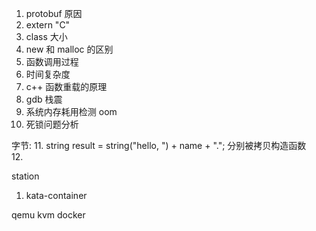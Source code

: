 1. protobuf 原因
2. extern "C" 
3. class 大小 
4. new 和 malloc 的区别  
5. 函数调用过程  
6. 时间复杂度  
7. c++ 函数重载的原理 
8. gdb 栈震
9. 系统内存耗用检测 oom 
10. 死锁问题分析 


字节: 
11. string result = string("hello, ") + name + ".";  分别被拷贝构造函数  
12. 
 

station 

1. kata-container 



qemu kvm docker 